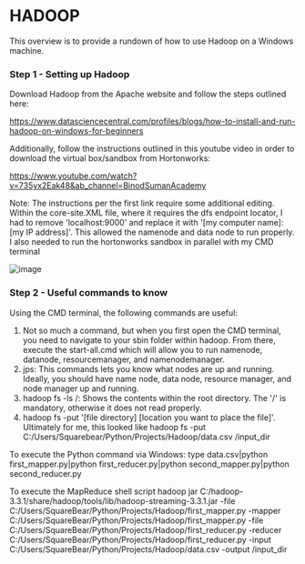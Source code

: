# HADOOP
This overview is to provide a rundown of how to use Hadoop on a Windows machine.

### Step 1 - Setting up Hadoop
Download Hadoop from the Apache website and follow the steps outlined here: 

https://www.datasciencecentral.com/profiles/blogs/how-to-install-and-run-hadoop-on-windows-for-beginners

Additionally, follow the instructions outlined in this youtube video in order to download the virtual box/sandbox from Hortonworks: 

https://www.youtube.com/watch?v=735yx2Eak48&ab_channel=BinodSumanAcademy

Note: The instructions per the first link require some additional editing. Within the core-site.XML file, where it requires the dfs endpoint locator, I had to remove 'localhost:9000' and replace it with '[my computer name]:[my IP address]'. This allowed the namenode and data node to run properly. I also needed to run the hortonworks sandbox in parallel with my CMD terminal

![image](https://user-images.githubusercontent.com/80606434/126086634-55ef24c3-9f6a-4f4b-bb22-7ac2711e014d.png)


### Step 2 - Useful commands to know
Using the CMD terminal, the following commands are useful:
1. Not so much a command, but when you first open the CMD terminal, you need to navigate to your sbin folder within hadoop. From there, execute the start-all.cmd which will allow you to run namenode, datanode, resourcemanager, and namenodemanager.
2. jps: This commands lets you know what nodes are up and running. Ideally, you should have name node, data node, resource manager, and node manager up and running.
3. hadoop fs -ls /: Shows the contents within the root directory. The '/' is mandatory, otherwise it does not read properly. 
4. hadoop fs -put '[file directory] [location you want to place the file]'. Ultimately for me, this looked like hadoop fs -put C:/Users/Squarebear/Python/Projects/Hadoop/data.csv /input_dir

To execute the Python command via Windows:
type data.csv|python first_mapper.py|python first_reducer.py|python second_mapper.py|python second_reducer.py

To execute the MapReduce shell script
hadoop jar C:/hadoop-3.3.1/share/hadoop/tools/lib/hadoop-streaming-3.3.1.jar -file C:/Users/SquareBear/Python/Projects/Hadoop/first_mapper.py -mapper C:/Users/SquareBear/Python/Projects/Hadoop/first_mapper.py -file C:/Users/SquareBear/Python/Projects/Hadoop/first_reducer.py -reducer C:/Users/SquareBear/Python/Projects/Hadoop/first_reducer.py -input C:/Users/SquareBear/Python/Projects/Hadoop/data.csv -output /input_dir
